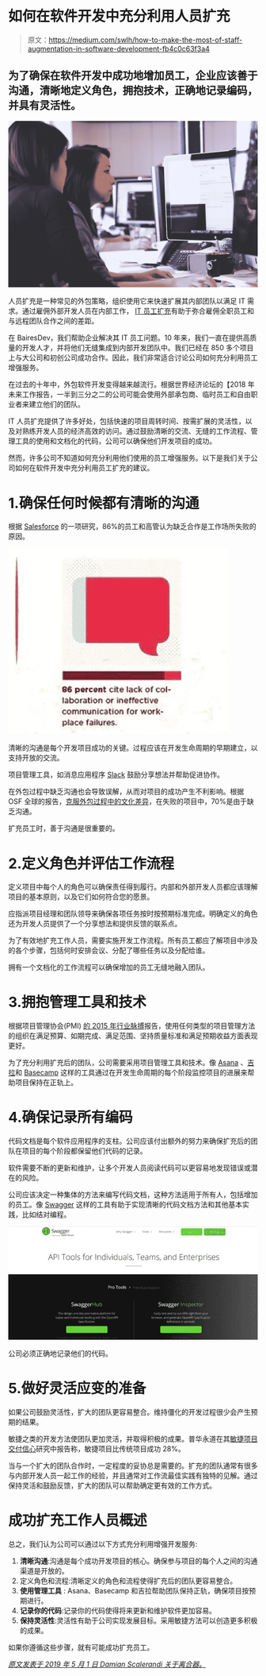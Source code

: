 # 如何在软件开发中充分利用人员扩充

> 原文：<https://medium.com/swlh/how-to-make-the-most-of-staff-augmentation-in-software-development-fb4c0c63f3a4>

## 为了确保在软件开发中成功地增加员工，企业应该善于沟通，清晰地定义角色，拥抱技术，正确地记录编码，并具有灵活性。

![](img/1badcdbf597fb11132d06a654cd5e0d3.png)

人员扩充是一种常见的外包策略，组织使用它来快速扩展其内部团队以满足 IT 需求。通过雇佣外部开发人员在内部工作， [IT 员工扩充](https://www.bairesdev.com/software-development-services/it-staff-augmentation/)有助于弥合雇佣全职员工和与远程团队合作之间的差距。

在 BairesDev，我们帮助企业解决其 IT 员工问题。10 年来，我们一直在提供高质量的开发人才，并将他们无缝集成到内部开发团队中。我们已经在 850 多个项目上与大公司和初创公司成功合作。因此，我们非常适合讨论公司如何充分利用员工增强服务。

在过去的十年中，外包软件开发变得越来越流行。根据世界经济论坛的【2018 年未来工作报告，一半到三分之二的公司可能会使用外部承包商、临时员工和自由职业者来建立他们的团队。

IT 人员扩充提供了许多好处，包括快速的项目周转时间、按需扩展的灵活性，以及对熟练开发人员的经济高效的访问。通过鼓励清晰的交流、无缝的工作流程、管理工具的使用和文档化的代码，公司可以确保他们开发项目的成功。

然而，许多公司不知道如何充分利用他们使用的员工增强服务。以下是我们关于公司如何在软件开发中充分利用员工扩充的建议。

# 1.确保任何时候都有清晰的沟通

根据 [Salesforce](https://www.salesforce.com/blog/2012/09/nick-stein-work-post-2.html) 的一项研究，86%的员工和高管认为缺乏合作是工作场所失败的原因。

![](img/23fed40451b458e852c65ee93e7406ba.png)

清晰的沟通是每个开发项目成功的关键。过程应该在开发生命周期的早期建立，以支持开放的交流。

项目管理工具，如消息应用程序 [Slack](https://slack.com/) 鼓励分享想法并帮助促进协作。

在外包过程中缺乏沟通也会导致误解，从而对项目的成功产生不利影响。根据 OSF 全球的报告，[克服外包过程中的文化差异](https://www.osf-global.com/assets/uploaded_files/de/overcome-cultural-differences-OSF-whitepaper.pdf)，在失败的项目中，70%是由于缺乏沟通。

扩充员工时，善于沟通是很重要的。

# 2.定义角色并评估工作流程

定义项目中每个人的角色可以确保责任得到履行。内部和外部开发人员都应该理解项目的基本原则，以及它们如何符合您的愿景。

应指派项目经理和团队领导来确保各项任务按时按预期标准完成。明确定义的角色还为开发人员提供了一个分享想法和提供反馈的联系点。

为了有效地扩充工作人员，需要实施开发工作流程。所有员工都应了解项目中涉及的各个步骤，包括何时安排会议、分配了哪些任务以及分配给谁。

拥有一个文档化的工作流程可以确保增加的员工无缝地融入团队。

# 3.拥抱管理工具和技术

根据项目管理协会(PMI) [的 2015 年行业脉搏](https://www.pmi.org/learning/thought-leadership/pulse/capturing-the-value-of-project-management)报告，使用任何类型的项目管理方法的组织在满足预算、如期完成、满足范围、坚持质量标准和满足预期收益方面表现更好。

为了充分利用扩充后的团队，公司需要采用项目管理工具和技术。像 [Asana](https://app.asana.com/) 、[吉拉](https://jira.atlassian.com/)和 [Basecamp](https://basecamp.com/) 这样的工具通过在开发生命周期的每个阶段监控项目的进展来帮助项目保持在正轨上。

# 4.确保记录所有编码

代码文档是每个软件应用程序的支柱。公司应该付出额外的努力来确保扩充后的团队在项目的每个阶段都保留他们代码的记录。

软件需要不断的更新和维护，让多个开发人员阅读代码可以更容易地发现错误或潜在的风险。

公司应该决定一种集体的方法来编写代码文档，这种方法适用于所有人，包括增加的员工。像 [Swagger](https://swagger.io/) 这样的工具有助于实现清晰的代码文档方法和其他基本实践，比如结对编程。

![](img/ab11355688dd93535f84776b38287d18.png)

公司必须正确地记录他们的代码。

# 5.做好灵活应变的准备

如果公司鼓励灵活性，扩大的团队更容易整合。维持僵化的开发过程很少会产生预期的结果。

敏捷之类的开发方法使团队更加灵活，并取得积极的成果。普华永道在其[敏捷项目交付信心](https://www.pwc.com/gx/en/actuarial-insurance-services/assets/agile-project-delivery-confidence.pdf)研究中报告称，敏捷项目比传统项目成功 28%。

当与一个扩大的团队合作时，一定程度的妥协总是需要的。扩充的团队通常有很多与内部开发人员一起工作的经验，并且通常对工作流最佳实践有独特的见解。通过保持灵活和鼓励反馈，扩大的团队可以帮助确定更有效的工作方式。

# 成功扩充工作人员概述

总之，我们认为公司可以通过以下方式充分利用增强开发服务:

1.  **清晰沟通**:沟通是每个成功开发项目的核心。确保参与项目的每个人之间的沟通渠道是开放的。
2.  定义角色和流程:清晰定义的角色和流程使得扩充后的团队更容易整合。
3.  **使用管理工具** : Asana、Basecamp 和吉拉帮助团队保持正轨，确保项目按预期进行。
4.  **记录你的代码**:记录你的代码使得将来更新和维护软件更加容易。
5.  **保持灵活性**:灵活性有助于公司实现发展目标。采用敏捷方法可以创造更多积极的成果。

如果你遵循这些步骤，就有可能成功扩充员工。

[*原文发表于 2019 年 5 月 1 日 Damian Scalerandi 关于离合器。*](https://clutch.co/developers/resources/how-to-staff-augmentation-software-development)